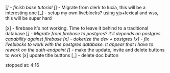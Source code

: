[_] - finish base tutorial
[_] - Migrate from clerk to lucia, this will be a interesting one
[_] - setup my own liveblocks? using yjs+lexical and wss, this will be super hard


[x] - firebase it's not working. Time to leave it behind to a traditional database
[_] - Migrate from firebase to postgres? it'll depends on postgres capability against firebase
[x] - dokerize the dev + postgres
[x] - fix liveblocks to work with the postgres database. It appear that I have to rework on the auth-endpoint
[_] - make the update, invite and delete buttons to work
[x] update title buttons
[_] - delete doc button

stopped at: 4:16